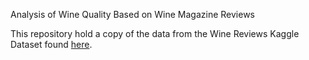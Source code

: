 Analysis of Wine Quality Based on Wine Magazine Reviews

This repository hold a copy of the data from the Wine Reviews Kaggle Dataset found [here](https://www.kaggle.com/datasets/zynicide/wine-reviews/data).